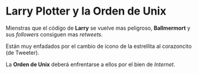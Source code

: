 # Larry Plotter y la Orden de Unix

Mienstras que el código de **Larry** se vuelve mas peligroso, **Ballmermort** y sus *followers* consiguen
mas *retweets*.

Están muy enfadados por el cambio de icono de la estrellita al corazoncito (de Tweeter).

La **Orden de Unix** deberá enfrentarse a ellos por el bien de *Internet*.
